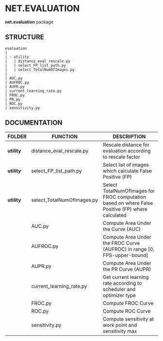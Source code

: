 # NET.EVALUATION
**net.evaluation** package

## STRUCTURE

    evaluation
    |
    | - utility
    |   | distance_eval_rescale.py
    |   | select_FP_list_path.py
    |   | select_TotalNumOfImages.py
    |
    | AUC.py
    | AUFROC.py
    | AUPR.py
    | current_learning_rate.py
    | FROC.py
    | PR.py
    | ROC.py
    | sensitivity.py

## DOCUMENTATION

| FOLDER      | FUNCTION                   | DESCRIPTION                                                                                      |
|-------------|----------------------------|--------------------------------------------------------------------------------------------------|
| **utility** | distance_eval_rescale.py   | Rescale distance for evaluation according to rescale factor                                      |
| **utility** | select_FP_list_path.py     | Select list of images which calculate False Positive (FP)                                        |
| **utility** | select_TotalNumOfImages.py | Select TotalNumOfImages for FROC computation based on where False Positive (FP) where calculated |
|             | AUC.py                     | Compute Area Under the Curve (AUC)                                                               |
|             | AUFROC.py                  | Compute Area Under the FROC Curve (AUFROC) in range [0, FPS-upper-bound]                         |
|             | AUPR.py                    | Compute Area Under the PR Curve (AUPR)                                                           |
|             | current_learning_rate.py   | Get current learning rate according to scheduler and optimizer type                              |
|             | FROC.py                    | Compute FROC Curve                                                                               |
|             | ROC.py                     | Compute ROC Curve                                                                                |
|             | sensitivity.py             | Compute sensitivity at work point and sensitivity max                                            |
